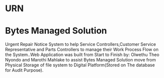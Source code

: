 # URN
# Bytes Managed Solution 

Urgent Repair Notice System to help Service Controllers,Customer Service Representative and Parts Controllers to manage their Work Process Flow on the System..Web Application was built from Start to Finish by: Olwethu Theo Nyondo and Marothi Mahlake to assist Bytes Managed Solution move from Physical Storage of file system to Digital Platform(Stored on The database for Audit Purpose).
